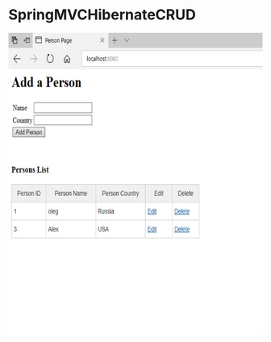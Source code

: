 # SpringMVCHibernateCRUD




<img src="https://github.com/OBenner/SpringMVCHibernateCRUD/blob/master/SMVCH.jpg" width="671" height="600"/>
